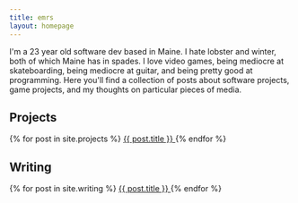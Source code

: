 ```yaml
---
title: emrs
layout: homepage
---
```


<div id="intro">
    <p>
        I'm a 23 year old software dev based in Maine. I hate lobster and winter, both of which Maine has in spades. I love video games, being mediocre at skateboarding, being mediocre at guitar, and being pretty good at programming. 
        Here you'll find a collection of posts about software projects, game projects, and my thoughts on particular pieces of media. 
    </p>
</div>
<div>
    <h2 class="chromatic">Projects</h2>
        {% for post in site.projects %}
            <a href="{{ post.url }}">
                {{ post.title }}
            </a>
        {% endfor %}
    <h2 class="chromatic">Writing</h2>
        {% for post in site.writing %}
            <a href="{{ post.url }}">
                {{ post.title }}
            </a>
        {% endfor %}
</div>